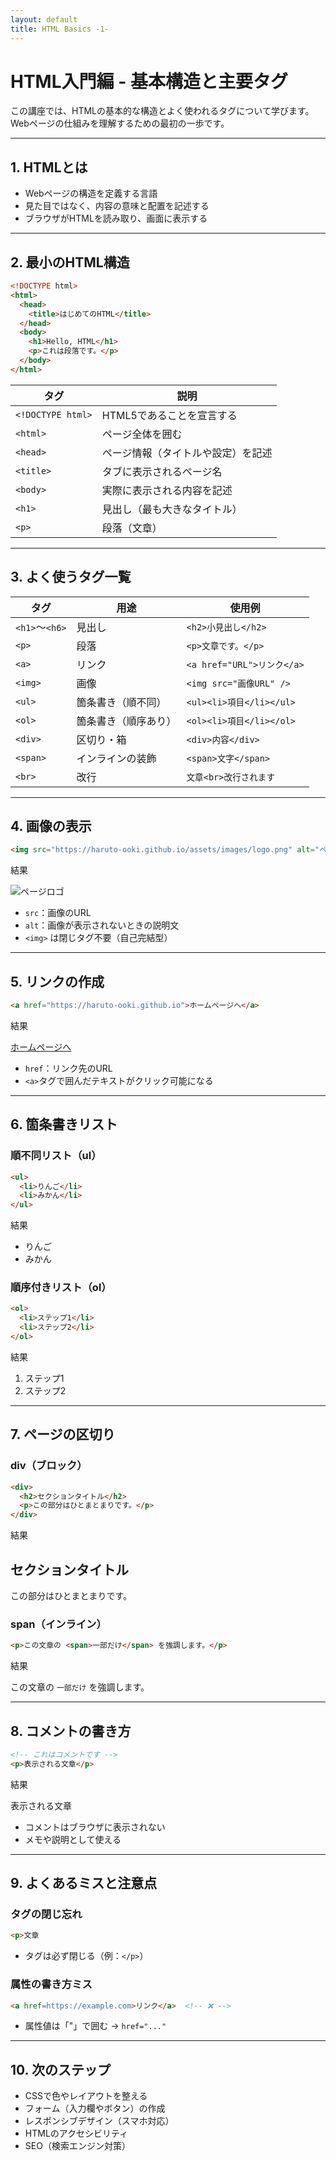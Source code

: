 ```yaml
---
layout: default
title: HTML Basics -1-
---
```


# HTML入門編 - 基本構造と主要タグ

この講座では、HTMLの基本的な構造とよく使われるタグについて学びます。  
Webページの仕組みを理解するための最初の一歩です。

---

## 1. HTMLとは

- Webページの構造を定義する言語  
- 見た目ではなく、内容の意味と配置を記述する  
- ブラウザがHTMLを読み取り、画面に表示する

---

## 2. 最小のHTML構造

```html
<!DOCTYPE html>
<html>
  <head>
    <title>はじめてのHTML</title>
  </head>
  <body>
    <h1>Hello, HTML</h1>
    <p>これは段落です。</p>
  </body>
</html>
```

| タグ             | 説明                                     |
|------------------|------------------------------------------|
| `<!DOCTYPE html>`| HTML5であることを宣言する                |
| `<html>`         | ページ全体を囲む                         |
| `<head>`         | ページ情報（タイトルや設定）を記述       |
| `<title>`        | タブに表示されるページ名                 |
| `<body>`         | 実際に表示される内容を記述               |
| `<h1>`           | 見出し（最も大きなタイトル）             |
| `<p>`            | 段落（文章）                             |

---

## 3. よく使うタグ一覧

| タグ       | 用途             | 使用例                        |
|------------|------------------|-------------------------------|
| `<h1>`〜`<h6>` | 見出し         | `<h2>小見出し</h2>`            |
| `<p>`      | 段落             | `<p>文章です。</p>`            |
| `<a>`      | リンク           | `<a href="URL">リンク</a>`     |
| `<img>`    | 画像             | `<img src="画像URL" />`        |
| `<ul>`     | 箇条書き（順不同）| `<ul><li>項目</li></ul>`       |
| `<ol>`     | 箇条書き（順序あり）| `<ol><li>項目</li></ol>`     |
| `<div>`    | 区切り・箱       | `<div>内容</div>`              |
| `<span>`   | インラインの装飾 | `<span>文字</span>`            |
| `<br>`     | 改行             | `文章<br>改行されます`         |

---

## 4. 画像の表示

```html
<img src="https://haruto-ooki.github.io/assets/images/logo.png" alt="ページロゴ">
```

結果

<img class="logo" src="../../../assets/images/logo.png" alt="ページロゴ">

- `src`：画像のURL  
- `alt`：画像が表示されないときの説明文  
- `<img>` は閉じタグ不要（自己完結型）

---

## 5. リンクの作成

```html
<a href="https://haruto-ooki.github.io">ホームページへ</a>
```

結果

[ホームページへ](https://haruto-ooki.github.io)

- `href`：リンク先のURL  
- `<a>`タグで囲んだテキストがクリック可能になる

---

## 6. 箇条書きリスト

### 順不同リスト（ul）

```html
<ul>
  <li>りんご</li>
  <li>みかん</li>
</ul>
```

結果

- りんご
- みかん


### 順序付きリスト（ol）

```html
<ol>
  <li>ステップ1</li>
  <li>ステップ2</li>
</ol>
```

結果

1. ステップ1
1. ステップ2

---

## 7. ページの区切り

### div（ブロック）

```html
<div>
  <h2>セクションタイトル</h2>
  <p>この部分はひとまとまりです。</p>
</div>
```

結果

## セクションタイトル
この部分はひとまとまりです。

### span（インライン）

```html
<p>この文章の <span>一部だけ</span> を強調します。</p>
```

結果

この文章の `一部だけ` を強調します。

---

## 8. コメントの書き方

```html
<!-- これはコメントです -->
<p>表示される文章</p>
```

結果

表示される文章

- コメントはブラウザに表示されない  
- メモや説明として使える

---

## 9. よくあるミスと注意点

### タグの閉じ忘れ

```html
<p>文章
```

- タグは必ず閉じる（例：`</p>`）

### 属性の書き方ミス

```html
<a href=https://example.com>リンク</a>  <!-- ❌ -->
```

- 属性値は「"」で囲む → `href="..."`

---

## 10. 次のステップ

- CSSで色やレイアウトを整える  
- フォーム（入力欄やボタン）の作成  
- レスポンシブデザイン（スマホ対応）  
- HTMLのアクセシビリティ  
- SEO（検索エンジン対策）
